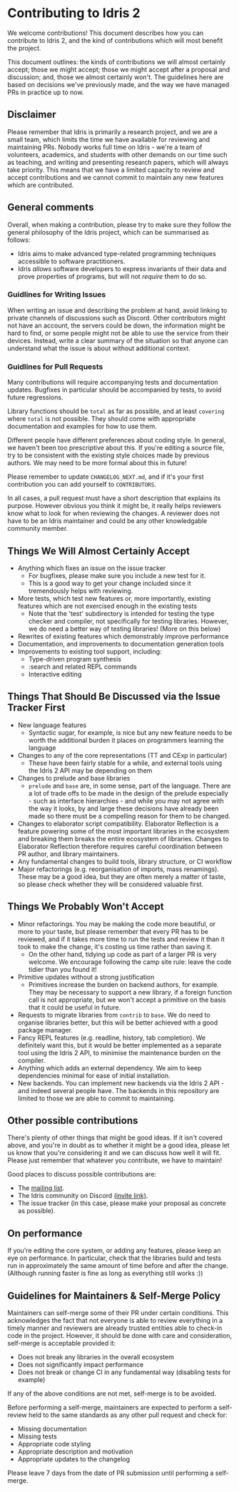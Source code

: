 Contributing to Idris 2
=======================

We welcome contributions! This document describes how you can contribute to
Idris 2, and the kind of contributions which will most benefit the project.

This document outlines: the kinds of contributions we will almost certainly
accept; those we might accept; those we might accept after a proposal and
discussion; and, those we almost certainly won't. The guidelines here are based
on decisions we've previously made, and the way we have managed PRs in practice
up to now.

## Disclaimer

Please remember that Idris
is primarily a research project, and we are a small team, which limits the time
we have available for reviewing and maintaining PRs. Nobody works full time on
Idris - we're a team of volunteers, academics, and students with other
demands on our time such as teaching, and writing and presenting research
papers, which will always take priority. This means that we have a limited
capacity to review and accept contributions and we cannot commit to maintain
any new features which are contributed.


## General comments

Overall, when making a contribution, please try to make sure they follow the
general philosophy of the Idris project, which can be summarised as follows:

* Idris aims to make advanced type-related programming techniques accessible to
  software practitioners.
* Idris *allows* software developers to express invariants of their data and prove
  properties of programs, but will not *require* them to do so.


### Guidlines for Writing Issues

When writing an issue and describing the problem at hand, avoid linking to
private channels of discussions such as Discord. Other contributors might not
have an account, the servers could be down, the information might be hard to
find, or some people might not be able to use the service from their devices.
Instead, write a clear summary of the situation so that anyone can
understand what the issue is about without additional context.

### Guidlines for Pull Requests

Many contributions will require accompanying tests and documentation updates.
Bugfixes in particular should be accompanied by tests, to avoid future
regressions.

Library functions should be `total` as far as possible, and at least `covering`
where `total` is not possible. They should come with appropriate documentation
and examples for how to use them.

Different people have different preferences about coding style. In general,
we haven't been too prescriptive about this. If you're editing a source file,
try to be consistent with the existing style choices made by previous authors.
We may need to be more formal about this in future!

Please remember to update `CHANGELOG_NEXT.md`, and if it's your first contribution
you can add yourself to `CONTRIBUTORS`.

In all cases, a pull request must have a short description that explains its purpose.
However obvious you think it might be, it really helps reviewers know what to look for
when reviewing the changes. A reviewer does not have to be an Idris maintainer and
could be any other knowledgable community member.

## Things We Will Almost Certainly Accept

* Anything which fixes an issue on the issue tracker
  - For bugfixes, please make sure you include a new test for it.
  - This is a good way to get your change included since it tremendously helps
    with reviewing.
* More tests, which test new features or, more importantly, existing features
  which are not exercised enough in the existing tests
  - Note that the 'test' subdirectory is intended for testing the type checker
    and compiler, not specifically for testing libraries. However, we do need
    a better way of testing libraries! (More on this below)
* Rewrites of existing features which demonstrably improve performance
* Documentation, and improvements to documentation generation tools
* Improvements to existing tool support, including:
  - Type-driven program synthesis
  - :search and related REPL commands
  - Interactive editing

## Things That Should Be Discussed via the Issue Tracker First

* New language features
  - Syntactic sugar, for example, is nice but any new feature needs to be
    worth the additional burden it places on programmers learning the language
* Changes to any of the core representations (TT and CExp in particular)
  - These have been fairly stable for a while, and external tools using the
    Idris 2 API may be depending on them
* Changes to prelude and base libraries
  - `prelude` and `base` are, in some sense, part of the language. There are a
    lot of trade offs to be made in the design of the prelude especially - such
    as interface hierarchies - and while you may not agree with the way it looks,
    by and large these decisions have already been made so there must be a
    compelling reason for them to be changed.
* Changes to elaborator script compatibility. Elaborator Reflection is a feature
  powering some of the most important libraries in the ecosystem and breaking
  them breaks the entire ecosystem of libraries. Changes to Elaborator Reflection
  therefore requires careful coordination between PR author, and library maintainers.
* Any fundamental changes to build tools, library structure, or CI workflow
* Major refactorings (e.g. reorganisation of imports, mass renamings). These
  may be a good idea, but they are often merely a matter of taste, so please
  check whether they will be considered valuable first.

## Things We Probably Won't Accept

* Minor refactorings. You may be making the code more beautiful, or more to
  your taste, but please remember that every PR has to be reviewed, and if it
  takes more time to run the tests and review it than it took to make the change,
  it's costing us time rather than saving it.
  - On the other hand, tidying up code as part of a larger PR is very welcome.
    We encourage following the camp site rule: leave the code tidier than you
    found it!
* Primitive updates without a strong justification
  - Primitives increase the burden on backend authors, for example. They may
    be necessary to support a new library, if a foreign function call is not
    appropriate, but we won't accept a primitive on the basis that it could be
    useful in future.
* Requests to migrate libraries from `contrib` to `base`. We do need to
  organise libraries better, but this will be better achieved with a good
  package manager.
* Fancy REPL features (e.g. readline, history, tab completion). We definitely
  want this, but it would be better implemented as a separate tool using the
  Idris 2 API, to minimise the maintenance burden on the compiler.
* Anything which adds an external dependency. We aim to keep
  dependencies minimal for ease of initial installation.
* New backends. You can implement new backends via the Idris 2 API - and indeed
  several people have. The backends in this repository are limited to those we
  are able to commit to maintaining.

## Other possible contributions

There's plenty of other things that might be good ideas. If it isn't covered
above, and you're in doubt as to whether it might be a good idea, please let us
know that you're considering it and we can discuss how well it will fit. Please
just remember that whatever you contribute, we have to maintain!

Good places to discuss possible contributions are:

* The [mailing list](https://groups.google.com/forum/#!forum/idris-lang).
* The Idris community on Discord [(invite link)](https://discord.gg/YXmWC5yKYM).
* The issue tracker (in this case, please make your proposal as concrete as
  possible).

## On performance

If you're editing the core system, or adding any features, please keep an
eye on performance. In particular, check that the libraries build and tests
run in approximately the same amount of time before and after the change.
(Although running faster is fine as long as everything still works :))

## Guidelines for Maintainers & Self-Merge Policy

Maintainers can self-merge some of their PR under certain conditions. This
acknowledges the fact that not everyone is able to review everything in a timely
manner and reviewers are already trusted entities able to check-in code in the
project. However, it should be done with care and consideration, self-merge is
acceptable provided it:

* Does not break any libraries in the overall ecosystem
* Does not significantly impact performance
* Does not break or change CI in any fundamental way (disabling tests for example)

If any of the above conditions are not met, self-merge is to be avoided.

Before performing a self-merge, maintainers are expected to perform a self-review
held to the same standards as any other pull request and check for:
* Missing documentation
* Missing tests
* Appropriate code styling
* Appropriate description and motivation
* Appropriate updates to the changelog

Please leave 7 days from the date of PR submission until performing a self-merge.
